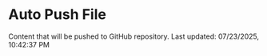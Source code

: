 # Auto Push File

Content that will be pushed to GitHub repository.
Last updated: 07/23/2025, 10:42:37 PM